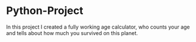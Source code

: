 # Python-Project
In this project I created a fully working age calculator, who counts your age and tells about how much you survived on this planet.
